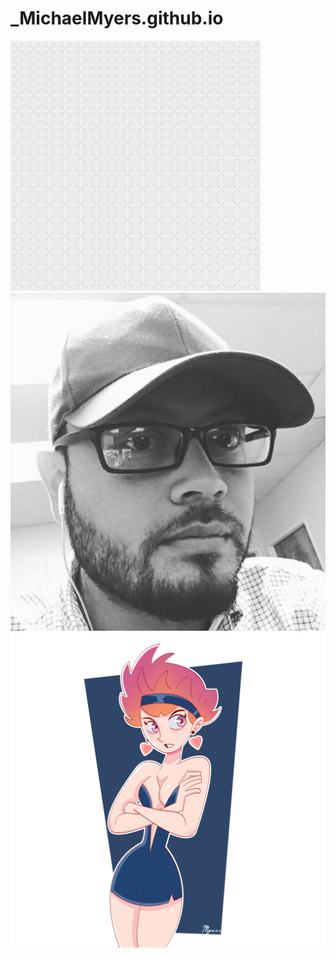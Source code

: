 # _MichaelMyers.github.io
![](https://raw.githubusercontent.com/1985-Michael/_MichaelMyers.github.io/master/criss-cross.png)
![](https://raw.githubusercontent.com/1985-Michael/_MichaelMyers.github.io/master/mikey.JPG)
![](https://raw.githubusercontent.com/1985-Michael/_MichaelMyers.github.io/master/Draw1983.PNG)
